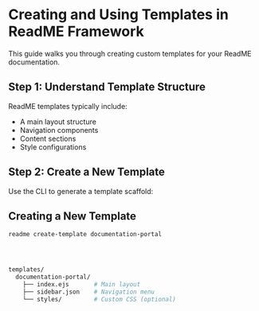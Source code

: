 

# Creating and Using Templates in ReadME Framework

This guide walks you through creating custom templates for your ReadME documentation.

## Step 1: Understand Template Structure

ReadME templates typically include:
- A main layout structure
- Navigation components
- Content sections
- Style configurations

## Step 2: Create a New Template

Use the CLI to generate a template scaffold:


## Creating a New Template
```bash
readme create-template documentation-portal




templates/
  documentation-portal/
    ├── index.ejs       # Main layout
    ├── sidebar.json    # Navigation menu
    └── styles/         # Custom CSS (optional)